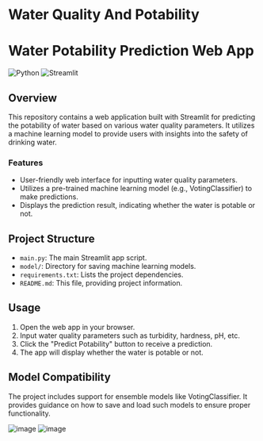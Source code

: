 # Water Quality And Potability
 
# Water Potability Prediction Web App

![Python](https://img.shields.io/badge/Python-3.7%2B-blue)
![Streamlit](https://img.shields.io/badge/Streamlit-1.5.0%2B-brightgreen)

## Overview

This repository contains a web application built with Streamlit for predicting the potability of water based on various water quality parameters. It utilizes a machine learning model to provide users with insights into the safety of drinking water.

### Features

- User-friendly web interface for inputting water quality parameters.
- Utilizes a pre-trained machine learning model (e.g., VotingClassifier) to make predictions.
- Displays the prediction result, indicating whether the water is potable or not.

## Project Structure

- `main.py`: The main Streamlit app script.
- `model/`: Directory for saving machine learning models.
- `requirements.txt`: Lists the project dependencies.
- `README.md`: This file, providing project information.

## Usage

1. Open the web app in your browser.
2. Input water quality parameters such as turbidity, hardness, pH, etc.
3. Click the "Predict Potability" button to receive a prediction.
4. The app will display whether the water is potable or not.

## Model Compatibility

The project includes support for ensemble models like VotingClassifier. It provides guidance on how to save and load such models to ensure proper functionality.


![image](https://github.com/shubh1176/Water-Quality-And-Potability/assets/90206013/808d8c3b-675a-475f-a3d9-cf6886b2ddc5)
![image](https://github.com/shubh1176/Water-Quality-And-Potability/assets/90206013/8b813cfb-0aa4-44de-89ae-93cdc62c2fc1)


